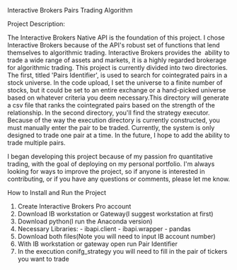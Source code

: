 Interactive Brokers Pairs Trading Algorithm

Project Description:

The Interactive Brokers Native API is the foundation of this project. I chose Interactive Brokers because of the API's robust set of functions that lend themselves to algorithmic trading. Interactive Brokers provides the  ability to trade a wide range of assets and markets, it is a highly regarded brokerage for algorithmic trading. This project is currently divided into two directories. The first, titled 'Pairs Identifier', is used to search for cointegrated pairs in a stock universe. In the code upload, I set the universe to a finite number of stocks, but it could be set to an entire exchange or a hand-picked universe based on whatever criteria you deem necessary.This directory will generate a csv file that ranks the cointegrated pairs based on the strength of the relationship. In the second directory, you'll find the strategy executor.  Because of the way the execution directory is currently constructed, you must manually enter the pair to be traded. Currently, the system is only designed to trade one pair at a time. In the future, I hope to add the ability to trade multiple pairs.

I began developing this project because of my passion fro quantitative trading,  with the goal of deploying on my personal portfolio. I'm always looking for ways to improve the project, so if anyone is interested in contributing, or if you have any questions or comments, please let me know. 

How to Install and Run the Project

  1. Create Interactive Brokers Pro account
  2. Download IB workstation or Gateway(I suggest workstation at first)
  3. Download python(I run the Anaconda version) 
  4. Necessary Libraries:
    - ibapi.client
    - ibapi.wrapper
    - pandas
  5. Download both files(Note you will need to input IB account number)
  6. With IB workstation or gateway open run Pair Identifier 
  7. In the execution conifg_strategy you will need to fill in the pair of tickers you want to trade



